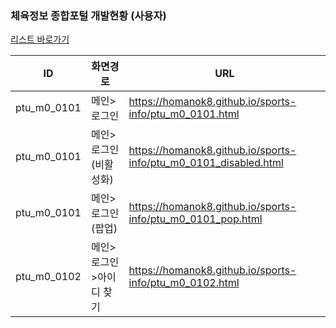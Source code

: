 ### 체육정보 종합포털 개발현황 (사용자)

[리스트 바로가기](https://homanok8.github.io/sports-info)

|       ID         |화면경로 |URL |
|----------------|-------------------------------|-----------------------------|
|ptu_m0_0101|메인>로그인|<https://homanok8.github.io/sports-info/ptu_m0_0101.html>|
|ptu_m0_0101|메인>로그인(비활성화)|<https://homanok8.github.io/sports-info/ptu_m0_0101_disabled.html>|
|ptu_m0_0101|메인>로그인(팝업)|<https://homanok8.github.io/sports-info/ptu_m0_0101_pop.html>|
|ptu_m0_0102|메인>로그인>아이디 찾기|<https://homanok8.github.io/sports-info/ptu_m0_0102.html>|